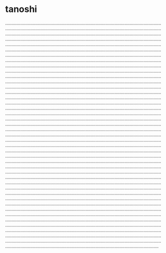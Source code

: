 # tanoshi

..................................................................................................................................................................................................................................................................................................................................................................................................................................................................................................................................................................................................................................................................................................................................................................................................................................................................................................................................................................................................................................................................................................................................................................................................................................................................................................................................................................................................................................................................................................................................................................................................................................................................................................................................................................................................................................................................................................................................................................................................................................................................................................................................................................................................................................................................................................................................................................................................................................................................................................................................................................................................................................................................................................................................................................................................................................................................................................................................................................................................................................................................................................................................................................................................................................................................................................................................................................................................................................................................................................................................................................................................................................................................................................................................................................................................................................................................................................................................................................................................................................................................................................................................................................................................................................................................................................................................................................................................................................................................................................................................................................................................................................................................................................................................................................................................................................................................................................................................................................................................................................................................................................................................................................................................................................................................................................................................................................................................................................................................................................................................................
